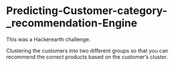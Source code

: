 # Predicting-Customer-category-_recommendation-Engine

This was a Hackerearth challenge.

Clustering the customers into two different groups so that you can recommend the correct products based on the customer’s cluster.



